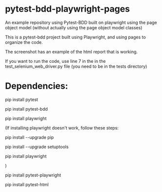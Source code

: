 # pytest-bdd-playwright-pages
An example repository using Pytest-BDD built on playwright using the page object model (without actually using the page object model classes)

This is a pytest-bdd project built using Playwright, and using pages to organize the code.

The screenshot has an example of the html report that is working.

If you want to run the code, use line 7 in the in the test_selenium_web_driver.py file (you need to be in the tests directory)

# Dependencies:

pip install pytest

pip install pytest-bdd

pip install playwright

(If installing playwright doesn't work, follow these steps:

  pip install --upgrade pip
  
  pip install --upgrade setuptools
    
  pip install playwright
  
)

pip install pytest-playwright

pip install pytest-html


